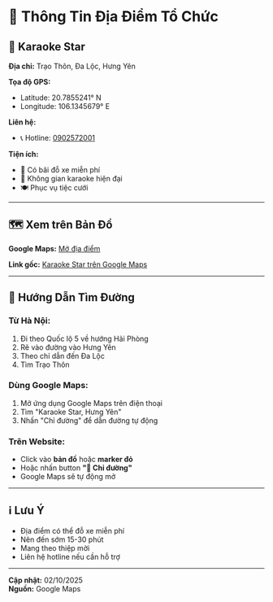 # 📍 Thông Tin Địa Điểm Tổ Chức

## 🎤 Karaoke Star

**Địa chỉ:** Trạo Thôn, Đa Lộc, Hưng Yên

**Tọa độ GPS:**
- Latitude: 20.7855241° N
- Longitude: 106.1345679° E

**Liên hệ:**
- 📞 Hotline: [0902572001](tel:0902572001)

**Tiện ích:**
- 🚗 Có bãi đỗ xe miễn phí
- 🎤 Không gian karaoke hiện đại
- 🍽️ Phục vụ tiệc cưới

---

## 🗺️ Xem trên Bản Đồ

**Google Maps:** [Mở địa điểm](https://www.google.com/maps/search/?api=1&query=20.7855241,106.1345679)

**Link gốc:** [Karaoke Star trên Google Maps](https://www.google.com/maps/place/Karaoke+star/@20.7832338,106.1346055,17z/data=!4m12!1m5!3m4!2zMjDCsDQ2JzU5LjYiTiAxMDbCsDA4JzA0LjYiRQ!8m2!3d20.7832338!4d106.1346055!3m5!1s0x3135bfb8fa34790b:0x23260f0929c2cdf7!8m2!3d20.7855241!4d106.1345679!16s%2Fg%2F11kjf5z219?entry=ttu&g_ep=EgoyMDI1MDkzMC4wIKXMDSoASAFQAw%3D%3D)

---

## 📱 Hướng Dẫn Tìm Đường

### Từ Hà Nội:
1. Đi theo Quốc lộ 5 về hướng Hải Phòng
2. Rẽ vào đường vào Hưng Yên
3. Theo chỉ dẫn đến Đa Lộc
4. Tìm Trạo Thôn

### Dùng Google Maps:
1. Mở ứng dụng Google Maps trên điện thoại
2. Tìm "Karaoke Star, Hưng Yên"
3. Nhấn "Chỉ đường" để dẫn đường tự động

### Trên Website:
- Click vào **bản đồ** hoặc **marker đỏ** 
- Hoặc nhấn button **"🧭 Chỉ đường"**
- Google Maps sẽ tự động mở

---

## ℹ️ Lưu Ý

- Địa điểm có thể đỗ xe miễn phí
- Nên đến sớm 15-30 phút
- Mang theo thiệp mời
- Liên hệ hotline nếu cần hỗ trợ

---

**Cập nhật:** 02/10/2025  
**Nguồn:** Google Maps

